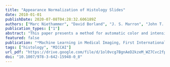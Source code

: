 ```yaml
---
title: "Appearance Normalization of Histology Slides"
date: 2010-01-01
publishDate: 2020-07-08T04:28:32.606189Z
authors: ["Marc Niethammer", "David Borland", "J. S. Marron", "John T. Woosley", "Nancy E. Thomas"]
publication_types: ["1"]
abstract: "This paper presents a method for automatic color and intensity normalization of digitized histology slides stained with two different agents. In comparison to previous approaches, prior information on the stain vectors is used in the estimation process, resulting in improved stability of the estimates. Due to the prevalence of hematoxylin and eosin staining for histology slides, the proposed method has significant practical utility. In particular, it can be used as a first step to standardize appearances across slides, that is very effective at countering effects due to differing stain amounts and protocols, and to slide fading. The approach is validated using synthetic experiments and 13 real datasets."
featured: false
publication: "*Machine Learning in Medical Imaging, First International Workshop, MLMI 2010, Held in Conjunction with MICCAI 2010, Beijing, China, September 20, 2010. Proceedings*"
tags: ["histology", "MICCAI"]
url_pdf: "https://drive.google.com/file/d/1ol0vcg7BgnAeD2kzeM_WZ7Cvc2fpCDbZ"
doi: "10.1007/978-3-642-15948-0_8"
---
```


